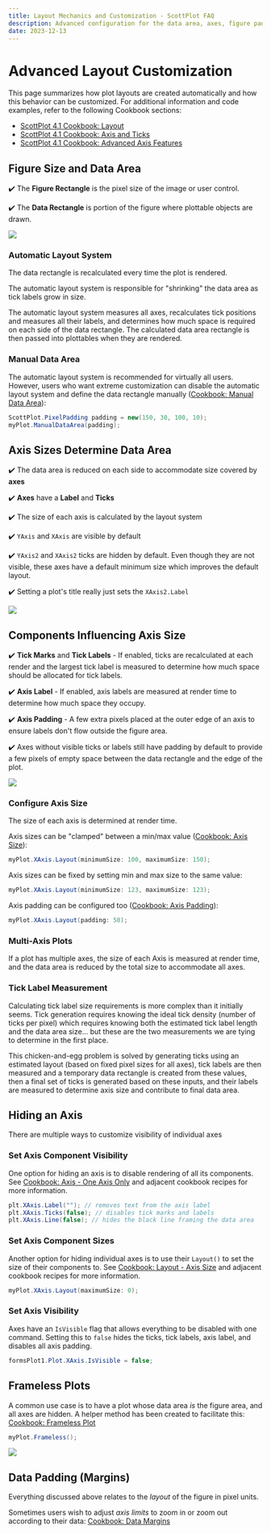 ```yaml
---
title: Layout Mechanics and Customization - ScottPlot FAQ
description: Advanced configuration for the data area, axes, figure padding, etc.
date: 2023-12-13
---
```


# Advanced Layout Customization

This page summarizes how plot layouts are created automatically and how this behavior can be customized. For additional information and code examples, refer to the following Cookbook sections:
* [ScottPlot 4.1 Cookbook: Layout](https://scottplot.net/cookbook/4.1/#layout)
* [ScottPlot 4.1 Cookbook: Axis and Ticks](https://scottplot.net/cookbook/4.1/#axis-and-ticks)
* [ScottPlot 4.1 Cookbook: Advanced Axis Features](https://scottplot.net/cookbook/4.1/#advanced-axis-features)

## Figure Size and Data Area

✔️ The **Figure Rectangle** is the pixel size of the image or user control.

✔️ The **Data Rectangle** is portion of the figure where plottable objects are drawn.

![](images/areas.png)

### Automatic Layout System

The data rectangle is recalculated every time the plot is rendered. 

The automatic layout system is responsible for "shrinking" the data area as tick labels grow in size.

The automatic layout system measures all axes, recalculates tick positions and measures all their labels, and determines how much space is required on each side of the data rectangle. The calculated data area rectangle is then passed into plottables when they are rendered.

### Manual Data Area

The automatic layout system is recommended for virtually all users. However, users who want extreme customization can disable the automatic layout system and define the data rectangle manually ([Cookbook: Manual Data Area](https://scottplot.net/cookbook/4.1/category/layout/#manual-data-area)):

```cs
ScottPlot.PixelPadding padding = new(150, 30, 100, 10);
myPlot.ManualDataArea(padding);
```


## Axis Sizes Determine Data Area

✔️ The data area is reduced on each side to accommodate size covered by **axes**

✔️ **Axes** have a **Label** and **Ticks**

✔️ The size of each axis is calculated by the layout system

✔️ `YAxis` and `XAxis` are visible by default

✔️ `YAxis2` and `XAxis2` ticks are hidden by default. Even though they are not visible, these axes have a default minimum size which improves the default layout.

✔️ Setting a plot's title really just sets the `XAxis2.Label`

![](images/components.png)

## Components Influencing Axis Size

✔️ **Tick Marks** and **Tick Labels** - If enabled, ticks are recalculated at each render and the largest tick label is measured to determine how much space should be allocated for tick labels. 

✔️ **Axis Label** - If enabled, axis labels are measured at render time to determine how much space they occupy.

✔️ **Axis Padding** - A few extra pixels placed at the outer edge of an axis to ensure labels don't flow outside the figure area.

✔️ Axes without visible ticks or labels still have padding by default to provide a few pixels of empty space between the data rectangle and the edge of the plot.

![](images/axis.png)

### Configure Axis Size

The size of each axis is determined at render time.

Axis sizes can be "clamped" between a min/max value ([Cookbook: Axis Size](https://scottplot.net/cookbook/4.1/category/layout/#axis-size)):

```cs
myPlot.XAxis.Layout(minimumSize: 100, maximumSize: 150);
```

Axis sizes can be fixed by setting min and max size to the same value:

```cs
myPlot.XAxis.Layout(minimumSize: 123, maximumSize: 123);
```

Axis padding can be configured too ([Cookbook: Axis Padding](https://scottplot.net/cookbook/4.1/category/layout/#axis-padding)):

```cs
myPlot.XAxis.Layout(padding: 50);
```

### Multi-Axis Plots

If a plot has multiple axes, the size of each Axis is measured at render time, and the data area is reduced by the total size to accommodate all axes.

### Tick Label Measurement

Calculating tick label size requirements is more complex than it initially seems. Tick generation requires knowing the ideal tick density (number of ticks per pixel) which requires knowing both the estimated tick label length and the data area size... but these are the two measurements we are tying to determine in the first place. 

This chicken-and-egg problem is solved by generating ticks using an estimated layout (based on fixed pixel sizes for all axes), tick labels are then measured and a temporary data rectangle is created from these values, then a final set of ticks is generated based on these inputs, and their labels are measured to determine axis size and contribute to final data area.

## Hiding an Axis

There are multiple ways to customize visibility of individual axes

### Set Axis Component Visibility

One option for hiding an axis is to disable rendering of all its components. See [Cookbook: Axis - One Axis Only](https://scottplot.net/cookbook/4.1/category/axis-and-ticks/#one-axis-only) and adjacent cookbook recipes for more information.

```cs
plt.XAxis.Label(""); // removes text from the axis label
plt.XAxis.Ticks(false); // disables tick marks and labels
plt.XAxis.Line(false); // hides the black line framing the data area
```

### Set Axis Component Sizes

Another option for hiding individual axes is to use their `Layout()` to set the size of their components to. See [Cookbook: Layout - Axis Size](https://scottplot.net/cookbook/4.1/category/layout/#axis-size) and adjacent cookbook recipes for more information.

```cs
myPlot.XAxis.Layout(maximumSize: 0);
```

### Set Axis Visibility

Axes have an `IsVisible` flag that allows everything to be disabled with one command. Setting this to `false` hides the ticks, tick labels, axis label, and disables all axis padding.

```cs
formsPlot1.Plot.XAxis.IsVisible = false;
```

## Frameless Plots

A common use case is to have a plot whose data area _is_ the figure area, and all axes are hidden. A helper method has been created to facilitate this: [Cookbook: Frameless Plot](https://scottplot.net/cookbook/4.1/category/layout/#frameless-plot)

```cs
myPlot.Frameless();
```

![](images/frameless.png)

## Data Padding (Margins)

Everything discussed above relates to the _layout_ of the figure in pixel units.

Sometimes users wish to adjust _axis limits_ to zoom in or zoom out according to their data: [Cookbook: Data Margins](https://scottplot.net/cookbook/4.1/category/layout/#data-margins)
